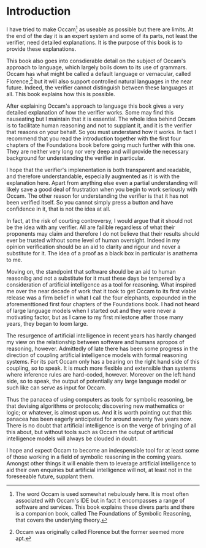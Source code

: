 # Introduction

I have tried to make Occam[^1] as useable as possible but there are limits.
At the end of the day it is an expert system and some of its parts, not least the verifier, need detailed explanations.
It is the purpose of this book is to provide these explanations.

This book also goes into consdierable detail on the subject of Occam's approach to language, which largely boils down to its use of grammars.
Occam has what might be called a default language or vernacular, called Florence,[^2] but it will also support controlled natural languages in the near future.
Indeed, the verifier cannot distinguish between these languages at all.
This book explains how this is possible.

After explaining Occam's approach to language this book gives a very detailed explanation of how the verifier works.
Some may find this nauseating but I maintain that it is essential.
The whole idea behind Occam is to facilitate human reasoning and not to supplant it, and it is the verifier that reasons on your behalf.
So you must understand how it works.
In fact I recommend that you read the introduction together with the first four chapters of the Foundations book before going much further with this one.
They are neither very long nor very deep and will provide the necessary background for understanding the verifier in particular.

I hope that the verifier's implenentation is both transparent and readable, and therefore understandable, especially augmented as it is with the explanation here.
Apart from anything else even a partial understanding will likely save a good deal of frustration when you begin to work seriously with Occam.
The other reason for understanding the verifier is that it has not been verified itself.
So you cannot simply press a button and have confidence in it, that is not the idea at all.

In fact, at the risk of courting controversy, I would argue that it should not be the idea with any verifier.
All are failible regardless of what their proponents may claim and therefore I do not believe that their results should ever be trusted without some level of human oversight.
Indeed in my opinion verification should be an aid to clarity and rigour and never a substitute for it.
The idea of a proof as a black box in particular is anathema to me.

Moving on, the standpoint that software should be an aid to human reasonibg and not a substitute for it must these days be tempered by a consideration of artificial intelligence as a tool for reasoning.
What inspired me over the near decade of work that it took to get Occam to its first viable release was a firm belief in what I call the four elephants, expounded in the aforementtioned first four chapters of the Foundations book.
I had not heard of large language models when I started out and they were never a motivating factor, but as I came to my first milestone after those many years, they began to loom large.

The resurgence of artificial intelligence in recent years has hardly changed my view on the relationship between software and humans apropos of reasoning, however.
Admittedly of late there has been some progress in the direction of coupling artificial intelligence models with formal reasoning systems.
For its part Occam only has a bearing on the right hand side of this coupling, so to speak.
It is much more flexible and extensible than systems where inference rules are hard-coded, however.
Moreover on the left hand side, so to speak, the output of potentially any large language model or such like can serve as input for Occam.

Thus the panacea of using computers as tools for symbolic reasoning, be that devising algorithms or protocols; discovering new mathematics or logic; or whatever, is almost upon us.
And it is worth pointing out that this panacea has been eagerly anticipated for around seventy five years now.
There is no doubt that artificial intelligence is on the verge of bringing of all this about, but without tools such as Occam the output of artificial intelligence models will always be clouded in doubt.

I hope and expect Occam to become an indespensible tool for at least some of those working in a field of symbolic reasoning in the coming years.
Amongst other things it will enable them to leverage artificial intelligence to aid their own enquiries but artificial intelligence will not, at least not in the foreseeable future, supplant them.

[^1]: The word Occam is used somewhat nebulously here.
It is most often associated with Occam's IDE but in fact it encompasses a range of software and services.
This book explains these divers parts and there is a companion book, called The Foundations of Symbolic Reasoning, that covers the underlying theory.
[^2]: Occam was originally called Florence but the former seemed more apt.
